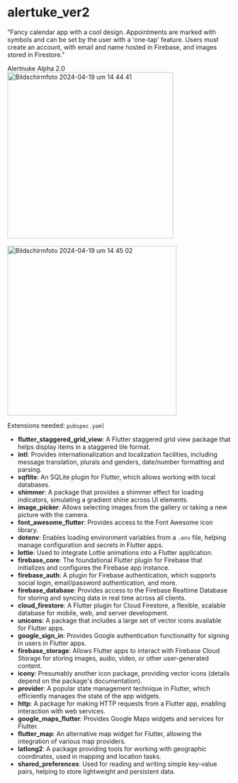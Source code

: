 # alertuke_ver2



"Fancy calendar app with a cool design. Appointments are marked with symbols and can be set by the user with a 'one-tap' feature. Users must create an account, with email and name hosted in Firebase, and images stored in Firestore."

Alertnuke Alpha 2.0 
<img width="374" alt="Bildschirmfoto 2024-04-19 um 14 44 41" src="https://github.com/maximsqrt/alertNuke_2.0/assets/150453870/83a9dd6e-2092-45e0-8ab3-b62e905378df">
<br><br> <!-- Zeilenbrüche für Abstand -->
<img width="382" alt="Bildschirmfoto 2024-04-19 um 14 45 02" src="https://github.com/maximsqrt/alertNuke_2.0/assets/150453870/034be7f5-bf2e-48d4-b0d4-09cc68c0106f">


Extensions needed: `pubspec.yaml` 


- **flutter_staggered_grid_view**: A Flutter staggered grid view package that helps display items in a staggered tile format.
- **intl**: Provides internationalization and localization facilities, including message translation, plurals and genders, date/number formatting and parsing.
- **sqflite**: An SQLite plugin for Flutter, which allows working with local databases.
- **shimmer**: A package that provides a shimmer effect for loading indicators, simulating a gradient shine across UI elements.
- **image_picker**: Allows selecting images from the gallery or taking a new picture with the camera.
- **font_awesome_flutter**: Provides access to the Font Awesome icon library.
- **dotenv**: Enables loading environment variables from a `.env` file, helping manage configuration and secrets in Flutter apps.
- **lottie**: Used to integrate Lottie animations into a Flutter application.
- **firebase_core**: The foundational Flutter plugin for Firebase that initializes and configures the Firebase app instance.
- **firebase_auth**: A plugin for Firebase authentication, which supports social login, email/password authentication, and more.
- **firebase_database**: Provides access to the Firebase Realtime Database for storing and syncing data in real time across all clients.
- **cloud_firestore**: A Flutter plugin for Cloud Firestore, a flexible, scalable database for mobile, web, and server development.
- **unicons**: A package that includes a large set of vector icons available for Flutter apps.
- **google_sign_in**: Provides Google authentication functionality for signing in users in Flutter apps.
- **firebase_storage**: Allows Flutter apps to interact with Firebase Cloud Storage for storing images, audio, video, or other user-generated content.
- **icony**: Presumably another icon package, providing vector icons (details depend on the package's documentation).
- **provider**: A popular state management technique in Flutter, which efficiently manages the state of the app widgets.
- **http**: A package for making HTTP requests from a Flutter app, enabling interaction with web services.
- **google_maps_flutter**: Provides Google Maps widgets and services for Flutter.
- **flutter_map**: An alternative map widget for Flutter, allowing the integration of various map providers.
- **latlong2**: A package providing tools for working with geographic coordinates, used in mapping and location tasks.
- **shared_preferences**: Used for reading and writing simple key-value pairs, helping to store lightweight and persistent data. 

